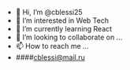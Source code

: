 - 👋 Hi, I’m @cblessi25
- 👀 I’m interested in Web Tech
- 🌱 I’m currently learning  React
- 💞️ I’m looking to collaborate on ...
- 📫 How to reach me ...
- ####cblessi@mail.ru

<!---
cblessi25/cblessi25 is a ✨ special ✨ repository because its `README.md` (this file) appears on your GitHub profile.
You can click the Preview link to take a look at your changes.
--->
